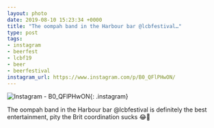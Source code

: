 ```yaml
---
layout: photo
date: 2019-08-10 15:23:34 +0000
title: "The oompah band in the Harbour bar @lcbfestival…"
type: post
tags:
- instagram
- beerfest
- lcbf19
- beer
- beerfestival
instagram_url: https://www.instagram.com/p/B0_QFlPHwON/
---
```


![Instagram - B0_QFlPHwON](https://colinseymour.co.uk/img/B0_QFlPHwON.jpg){: .instagram}

The oompah band in the Harbour bar @lcbfestival is definitely the best entertainment, pity the Brit coordination sucks 😂🤣    
